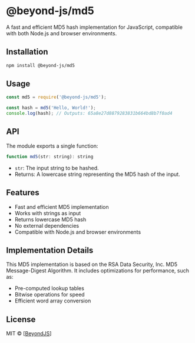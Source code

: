 # @beyond-js/md5

A fast and efficient MD5 hash implementation for JavaScript, compatible with both Node.js and browser environments.

## Installation

```bash
npm install @beyond-js/md5
```

## Usage

```javascript
const md5 = require('@beyond-js/md5');

const hash = md5('Hello, World!');
console.log(hash); // Outputs: 65a8e27d8879283831b664bd8b7f0ad4
```

## API

The module exports a single function:

```javascript
function md5(str: string): string
```

-   `str`: The input string to be hashed.
-   Returns: A lowercase string representing the MD5 hash of the input.

## Features

-   Fast and efficient MD5 implementation
-   Works with strings as input
-   Returns lowercase MD5 hash
-   No external dependencies
-   Compatible with Node.js and browser environments

## Implementation Details

This MD5 implementation is based on the RSA Data Security, Inc. MD5 Message-Digest Algorithm. It includes optimizations
for performance, such as:

-   Pre-computed lookup tables
-   Bitwise operations for speed
-   Efficient word array conversion

## License

MIT © [[BeyondJS](https://beyondjs)]
